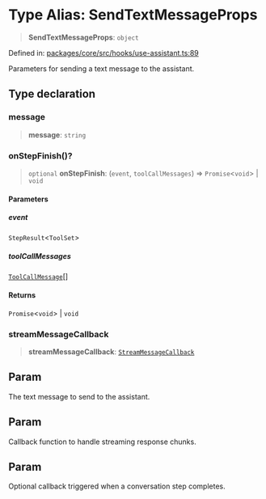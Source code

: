 # Type Alias: SendTextMessageProps

> **SendTextMessageProps**: `object`

Defined in: [packages/core/src/hooks/use-assistant.ts:89](https://github.com/GeoDaCenter/openassistant/blob/36f516b8229288259590b2d9dab3b10cbfc3cbfd/packages/core/src/hooks/use-assistant.ts#L89)

Parameters for sending a text message to the assistant.

## Type declaration

### message

> **message**: `string`

### onStepFinish()?

> `optional` **onStepFinish**: (`event`, `toolCallMessages`) => `Promise`\<`void`\> \| `void`

#### Parameters

##### event

`StepResult`\<`ToolSet`\>

##### toolCallMessages

[`ToolCallMessage`](ToolCallMessage.md)[]

#### Returns

`Promise`\<`void`\> \| `void`

### streamMessageCallback

> **streamMessageCallback**: [`StreamMessageCallback`](StreamMessageCallback.md)

## Param

The text message to send to the assistant.

## Param

Callback function to handle streaming response chunks.

## Param

Optional callback triggered when a conversation step completes.
